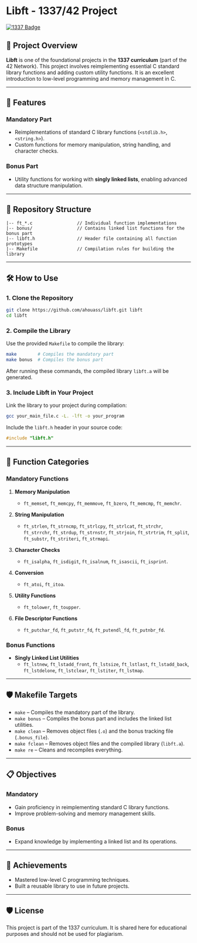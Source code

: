 # Libft - 1337/42 Project  

[![1337 Badge](https://img.shields.io/badge/1337-Project-blue)](https://www.42network.org/)  

## 📜 Project Overview  

**Libft** is one of the foundational projects in the **1337 curriculum** (part of the 42 Network). This project involves reimplementing essential C standard library functions and adding custom utility functions. It is an excellent introduction to low-level programming and memory management in C.  

---

## 🚀 Features  

### Mandatory Part  
- Reimplementations of standard C library functions (`<stdlib.h>`, `<string.h>`).  
- Custom functions for memory manipulation, string handling, and character checks.  

### Bonus Part  
- Utility functions for working with **singly linked lists**, enabling advanced data structure manipulation.  

---

## 📂 Repository Structure  

```plaintext  
|-- ft_*.c                 // Individual function implementations  
|-- bonus/                 // Contains linked list functions for the bonus part  
|-- libft.h                // Header file containing all function prototypes  
|-- Makefile               // Compilation rules for building the library  
```  

---

## 🛠️ How to Use  

### 1. Clone the Repository  
```bash  
git clone https://github.com/ahouass/libft.git libft
cd libft  
```  

### 2. Compile the Library  

Use the provided `Makefile` to compile the library:  
```bash  
make        # Compiles the mandatory part  
make bonus  # Compiles the bonus part  
```  

After running these commands, the compiled library `libft.a` will be generated.  

### 3. Include Libft in Your Project  

Link the library to your project during compilation:  
```bash  
gcc your_main_file.c -L. -lft -o your_program  
```  

Include the `libft.h` header in your source code:  
```c  
#include "libft.h"  
```  

---

## 📖 Function Categories  

### Mandatory Functions  

1. **Memory Manipulation**  
   - `ft_memset`, `ft_memcpy`, `ft_memmove`, `ft_bzero`, `ft_memcmp`, `ft_memchr`.  

2. **String Manipulation**  
   - `ft_strlen`, `ft_strncmp`, `ft_strlcpy`, `ft_strlcat`, `ft_strchr`, `ft_strrchr`, `ft_strdup`, `ft_strnstr`, `ft_strjoin`, `ft_strtrim`, `ft_split`, `ft_substr`, `ft_striteri`, `ft_strmapi`.  

3. **Character Checks**  
   - `ft_isalpha`, `ft_isdigit`, `ft_isalnum`, `ft_isascii`, `ft_isprint`.  

4. **Conversion**  
   - `ft_atoi`, `ft_itoa`.  

5. **Utility Functions**  
   - `ft_tolower`, `ft_toupper`.  

6. **File Descriptor Functions**  
   - `ft_putchar_fd`, `ft_putstr_fd`, `ft_putendl_fd`, `ft_putnbr_fd`.  

### Bonus Functions  

- **Singly Linked List Utilities**  
   - `ft_lstnew`, `ft_lstadd_front`, `ft_lstsize`, `ft_lstlast`, `ft_lstadd_back`, `ft_lstdelone`, `ft_lstclear`, `ft_lstiter`, `ft_lstmap`.  

---

## 🛡️ Makefile Targets  

- `make` – Compiles the mandatory part of the library.  
- `make bonus` – Compiles the bonus part and includes the linked list utilities.  
- `make clean` – Removes object files (`.o`) and the bonus tracking file (`.bonus_file`).  
- `make fclean` – Removes object files and the compiled library (`libft.a`).  
- `make re` – Cleans and recompiles everything.  

---

## 📋 Objectives  

### Mandatory  
- Gain proficiency in reimplementing standard C library functions.  
- Improve problem-solving and memory management skills.  

### Bonus  
- Expand knowledge by implementing a linked list and its operations.  

---

## 🌟 Achievements  

- Mastered low-level C programming techniques.  
- Built a reusable library to use in future projects.  

---

## 🛡️ License  

This project is part of the 1337 curriculum. It is shared here for educational purposes and should not be used for plagiarism.
